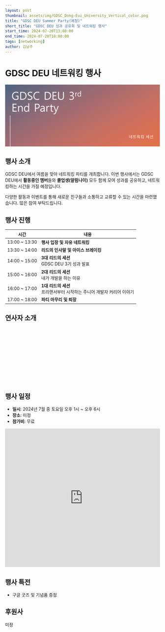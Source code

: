 ```yaml
---
layout: post
thumbnail: assets/img/GDSC_Dong-Eui_University_Vertical_color.png
title: "GDSC DEU Summer Party(예정)"
short_title: "GDSC DEU 성과 공유회 및 네트워킹 행사"
start_time: 2024-07-20T13:00:00
end_time: 2024-07-20T18:00:00
tags: [networking]
author: 김남주
---
```


# GDSC DEU 네트워킹 행사

![GDSC DEU 네트워킹 파티](/assets/img/events/24.07.20/Summer%20Party.png)

## 행사 소개

GDSC DEU에서 여름을 맞아 네트워킹 파티를 개최합니다.
이번 행사에서는 GDSC DEU에서 **활동중인 멤버**들와 **졸업생(알럼나이)** 모두 함께 모여 성과를 공유하고, 네트워킹하는 시간을 가질 예정입니다.

다양한 활동과 이벤트를 통해 새로운 친구들과 소통하고 교류할 수 있는 시간을 마련했습니다. 많은 참여 부탁드립니다.

## 행사 진행

<!-- ![Schedule](/assets/img/events/24.07.20/schdule.png) -->

| **시간**      | **내용**                                                                 |
| ------------- | ------------------------------------------------------------------------ |
| 13:00 ~ 13:30 | **행사 입장 및 자유 네트워킹**                                           |
| 13:30 ~ 14:00 | **리드의 인사말 및 아이스 브레이킹**                                     |
| 14:00 ~ 15:00 | **3대 리드의 세션**<br>GDSC DEU 3기 성과 발표                            |
| 15:00 ~ 16:00 | **2대 리드의 세션**<br>내가 개발을 하는 이유                             |
| 16:00 ~ 17:00 | **1대 리드의 세션**<br>프리랜서부터 시작하는 주니어 개발자 커리어 이야기 |
| 17:00 ~ 18:00 | **파티 마무리 및 퇴장**<br>                                              |

## 연사자 소개

<br><br>

<github-profile-widget username="cmsong111"></github-profile-widget>

<script src="https://npmcdn.com/github-profile-widget@1.3.0/github-profile-widget.js"></script>

<br><br>

<github-profile-widget username="SerenityS"></github-profile-widget>

<script src="https://npmcdn.com/github-profile-widget@1.3.0/github-profile-widget.js"></script>

<br><br>
<github-profile-widget username="pers0n4"></github-profile-widget>

<script src="https://npmcdn.com/github-profile-widget@1.3.0/github-profile-widget.js"></script>

<br><br>

## 행사 일정

- **일시**: 2024년 7월 중 토요일 오후 1시 ~ 오후 6시
- **장소**: 미정
- **참가비**: 무료

<!-- 엘리스랩 -->
<!-- <iframe src="https://www.google.com/maps/embed?pb=!1m18!1m12!1m3!1d3261.3475318018454!2d129.1307199!3d35.17288970000001!2m3!1f0!2f0!3f0!3m2!1i1024!2i768!4f13.1!3m3!1m2!1s0x356892c1b40a71d7%3A0x1d9bc8d9a8184f51!2z67aA7IKw7KCV67O07IKw7JeF7KeE7Z2l7JuQ!5e0!3m2!1sko!2skr!4v1715803110282!5m2!1sko!2skr"  width="100%"  height="450" style="border:0;" allowfullscreen="" loading="lazy" referrerpolicy="no-referrer-when-downgrade"></iframe> -->

<!-- 동의대학교 -->
<iframe src="https://www.google.com/maps/embed?pb=!1m18!1m12!1m3!1d52193.88947931363!2d129.01199821485608!3d35.153675477006495!2m3!1f0!2f0!3f0!3m2!1i1024!2i768!4f13.1!3m3!1m2!1s0x3568ebb1648cdd27%3A0x25e803eecc5c3eff!2z64-Z7J2Y64yA7ZWZ6rWQIOqwgOyVvOy6oO2NvOyKpA!5e0!3m2!1sko!2skr!4v1715805145885!5m2!1sko!2skr" width="100%" height="450" style="border:0;" allowfullscreen="" loading="lazy" referrerpolicy="no-referrer-when-downgrade"></iframe>

## 행사 특전

- 구글 굿즈 및 기념품 증정

## 후원사

미정

<!-- ![](https://file.mk.co.kr/meet/neds/2022/11/image_readtop_2022_1028013_16686438615239589.jpg){: height="70px" } ![](/assets/img/events/24.07.20/logo.jpg){: height="70px" } -->
